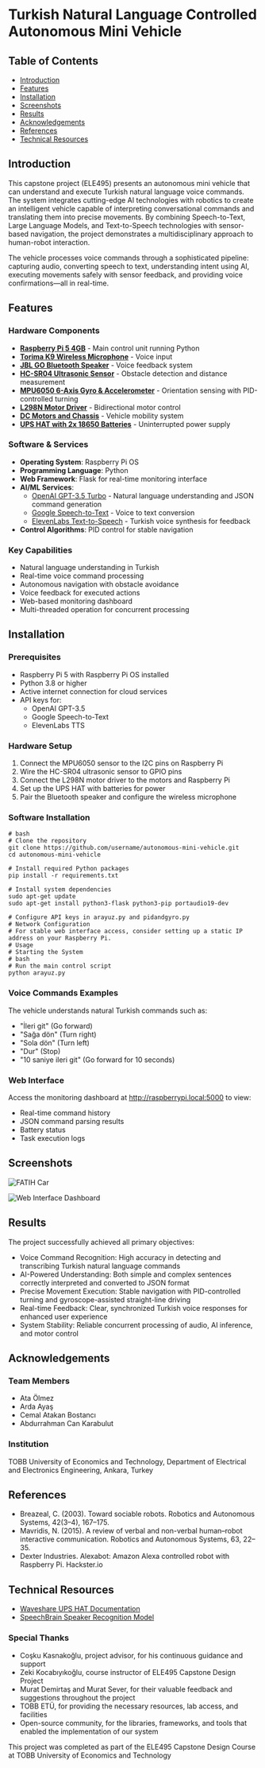 # Turkish Natural Language Controlled Autonomous Mini Vehicle

## Table of Contents
- [Introduction](#introduction)
- [Features](#features)
- [Installation](#installation)
- [Screenshots](#screenshots)
- [Results](#results)
- [Acknowledgements](#acknowledgements)
- [References](#references)
- [Technical Resources](#technical-resources)

## Introduction

This capstone project (ELE495) presents an autonomous mini vehicle that can understand and execute Turkish natural language voice commands. The system integrates cutting-edge AI technologies with robotics to create an intelligent vehicle capable of interpreting conversational commands and translating them into precise movements. By combining Speech-to-Text, Large Language Models, and Text-to-Speech technologies with sensor-based navigation, the project demonstrates a multidisciplinary approach to human-robot interaction.

The vehicle processes voice commands through a sophisticated pipeline: capturing audio, converting speech to text, understanding intent using AI, executing movements safely with sensor feedback, and providing voice confirmations—all in real-time.

## Features

### Hardware Components
- **[Raspberry Pi 5 4GB](https://www.raspberrypi.com/products/raspberry-pi-5/)** - Main control unit running Python
- **[Torima K9 Wireless Microphone](https://www.torima.com.tr/urun/k9-kablosuz-yaka-mikrofonu-mini-tasinabilir-mikrofon-typ-c)** - Voice input
- **[JBL GO Bluetooth Speaker](https://www.mediamarkt.com.tr/tr/product/_jbl-go-essential-bluetooth-hoparlor-siyah-1228474.html)** - Voice feedback system
- **[HC-SR04 Ultrasonic Sensor](https://www.sparkfun.com/products/15569)** - Obstacle detection and distance measurement
- **[MPU6050 6-Axis Gyro & Accelerometer](https://invensense.tdk.com/products/motion-tracking/6-axis/mpu-6050/)** - Orientation sensing with PID-controlled turning
- **[L298N Motor Driver](https://www.sparkfun.com/datasheets/Robotics/L298_H_Bridge.pdf)** - Bidirectional motor control
- **[DC Motors and Chassis](https://www.direnc.net/2wd-robot-araba-kit-2wd-smart-car)** - Vehicle mobility system
- **[UPS HAT with 2x 18650 Batteries](https://www.waveshare.com/wiki/UPS_HAT)** - Uninterrupted power supply

### Software & Services
- **Operating System**: Raspberry Pi OS
- **Programming Language**: Python
- **Web Framework**: Flask for real-time monitoring interface
- **AI/ML Services**:
  - [OpenAI GPT-3.5 Turbo](https://platform.openai.com/docs/models/gpt-3-5) - Natural language understanding and JSON command generation
  - [Google Speech-to-Text](https://cloud.google.com/speech-to-text) - Voice to text conversion
  - [ElevenLabs Text-to-Speech](https://elevenlabs.io/) - Turkish voice synthesis for feedback
- **Control Algorithms**: PID control for stable navigation

### Key Capabilities
- Natural language understanding in Turkish
- Real-time voice command processing
- Autonomous navigation with obstacle avoidance
- Voice feedback for executed actions
- Web-based monitoring dashboard
- Multi-threaded operation for concurrent processing

## Installation

### Prerequisites
- Raspberry Pi 5 with Raspberry Pi OS installed
- Python 3.8 or higher
- Active internet connection for cloud services
- API keys for:
  - OpenAI GPT-3.5
  - Google Speech-to-Text
  - ElevenLabs TTS

### Hardware Setup
1. Connect the MPU6050 sensor to the I2C pins on Raspberry Pi
2. Wire the HC-SR04 ultrasonic sensor to GPIO pins
3. Connect the L298N motor driver to the motors and Raspberry Pi
4. Set up the UPS HAT with batteries for power
5. Pair the Bluetooth speaker and configure the wireless microphone

### Software Installation
```
# bash
# Clone the repository
git clone https://github.com/username/autonomous-mini-vehicle.git
cd autonomous-mini-vehicle

# Install required Python packages
pip install -r requirements.txt

# Install system dependencies
sudo apt-get update
sudo apt-get install python3-flask python3-pip portaudio19-dev

# Configure API keys in arayuz.py and pidandgyro.py
# Network Configuration
# For stable web interface access, consider setting up a static IP address on your Raspberry Pi.
# Usage
# Starting the System
# bash
# Run the main control script
python arayuz.py
```
### Voice Commands Examples
The vehicle understands natural Turkish commands such as:

* "İleri git" (Go forward)
* "Sağa dön" (Turn right)
* "Sola dön" (Turn left)
* "Dur" (Stop)
* "10 saniye ileri git" (Go forward for 10 seconds)

### Web Interface
Access the monitoring dashboard at http://raspberrypi.local:5000 to view:

* Real-time command history
* JSON command parsing results
* Battery status
* Task execution logs

## Screenshots

![FATIH Car](https://github.com/user-attachments/assets/7eb2e0f6-dc47-4c06-a220-f5fb4a7fd880 "FATIH Car")

![Web Interface Dashboard](https://github.com/user-attachments/assets/62382659-6e62-47a3-a6f8-f3084b0bdf2d "Web Interface Dashboard")

## Results
The project successfully achieved all primary objectives:

* Voice Command Recognition: High accuracy in detecting and transcribing Turkish natural language commands
* AI-Powered Understanding: Both simple and complex sentences correctly interpreted and converted to JSON format
* Precise Movement Execution: Stable navigation with PID-controlled turning and gyroscope-assisted straight-line driving
* Real-time Feedback: Clear, synchronized Turkish voice responses for enhanced user experience
* System Stability: Reliable concurrent processing of audio, AI inference, and motor control

## Acknowledgements
### Team Members

* Ata Ölmez
* Arda Ayaş
* Cemal Atakan Bostancı
* Abdurrahman Can Karabulut

### Institution
TOBB University of Economics and Technology, Department of Electrical and Electronics Engineering, Ankara, Turkey

## References

* Breazeal, C. (2003). Toward sociable robots. Robotics and Autonomous Systems, 42(3–4), 167–175.
* Mavridis, N. (2015). A review of verbal and non-verbal human–robot interactive communication. Robotics and Autonomous Systems, 63, 22–35.
* Dexter Industries. Alexabot: Amazon Alexa controlled robot with Raspberry Pi. Hackster.io

## Technical Resources

- [Waveshare UPS HAT Documentation](https://www.waveshare.com/wiki/UPS_HAT)
- [SpeechBrain Speaker Recognition Model](https://huggingface.co/speechbrain/spkrec-ecapa-voxceleb)

### Special Thanks

* Coşku Kasnakoğlu, project advisor, for his continuous guidance and support
* Zeki Kocabıyıkoğlu, course instructor of ELE495 Capstone Design Project
* Murat Demirtaş and Murat Sever, for their valuable feedback and suggestions throughout the project
* TOBB ETÜ, for providing the necessary resources, lab access, and facilities
* Open-source community, for the libraries, frameworks, and tools that enabled the implementation of our system


This project was completed as part of the ELE495 Capstone Design Course at TOBB University of Economics and Technology
